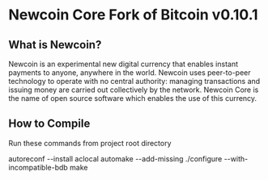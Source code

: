 Newcoin Core Fork of Bitcoin v0.10.1
=====================================



What is Newcoin?
----------------

Newcoin is an experimental new digital currency that enables instant payments to
anyone, anywhere in the world. Newcoin uses peer-to-peer technology to operate
with no central authority: managing transactions and issuing money are carried
out collectively by the network. Newcoin Core is the name of open source
software which enables the use of this currency.


How to Compile
-------------------
Run these commands from project root directory

autoreconf --install
aclocal
automake --add-missing
./configure --with-incompatible-bdb
make




